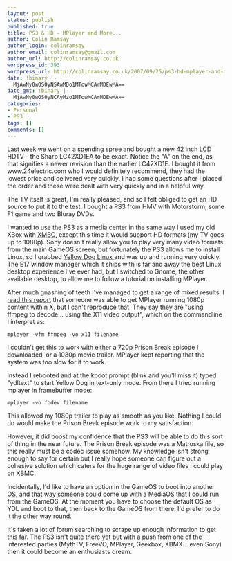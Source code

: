 ```yaml
---
layout: post
status: publish
published: true
title: PS3 & HD - MPlayer and More...
author: Colin Ramsay
author_login: colinramsay
author_email: colinramsay@gmail.com
author_url: http://colinramsay.co.uk
wordpress_id: 393
wordpress_url: http://colinramsay.co.uk/2007/09/25/ps3-hd-mplayer-and-more/
date: !binary |-
  MjAwNy0wOS0yNSAwMDo1MTowMCArMDEwMA==
date_gmt: !binary |-
  MjAwNy0wOS0yNCAyMzo1MTowMCArMDEwMA==
categories:
- Personal
- PS3
tags: []
comments: []
---
```

<p>Last week we went on a spending spree and bought a new 42 inch LCD HDTV - the Sharp LC42XD1EA to be exact. Notice the "A" on the end, as that signifies a newer revision than the earlier LC42XD1E. I bought it from www.24electric.com who I would definitely recommend, they had the lowest price and delivered very quickly. I had some questions after I placed the order and these were dealt with very quickly and in a helpful way.</p>
<p>The TV itself is great, I'm really pleased, and so I felt obliged to get an HD source to put it to the test. I bought a PS3 from HMV with Motorstorm, some F1 game and two Bluray DVDs.</p>
<p>I wanted to use the PS3 as a media center in the same way I used my old XBox with <a href="http://www.xboxmediacenter.com/">XMBC</a>, except this time it would support HD formats (my TV goes up to 1080p). Sony doesn't really allow you to play very many video formats from the main GameOS screen, but fortunately the PS3 allows me to install Linux, so I grabbed <a href="http://www.terrasoftsolutions.com/products/ydl/">Yellow Dog Linux </a>and was up and running very quickly. The E17 window manager which it ships with is far and away the best Linux desktop experience I've ever had, but I switched to Gnome, the other available desktop, to allow me to follow a tutorial on installing MPlayer.</p>
<p>After much gnashing of teeth I've managed to get a range of mixed results. I <a href="http://www.gossamer-threads.com/lists/mythtv/users/258573">read this report</a> that someone was able to get MPlayer running 1080p content within X, but I can't reproduce that. They say they are "using ffmpeg to decode... using the X11 video output", which on the commandline I interpret as:</p>
<pre><code>mplayer -vfm ffmpeg -vo x11 filename</code></pre>
<p>I couldn't get this to work with either a 720p Prison Break episode I downloaded, or a 1080p movie trailer. MPlayer kept reporting that the system was too slow for it to work.</p>
<p>Instead I rebooted and at the kboot prompt (blink and you'll miss it) typed "ydltext" to start Yellow Dog in text-only mode. From there I tried running mplayer in framebuffer mode:</p>
<pre><code>mplayer -vo fbdev filename</code></pre>
<p>This allowed my 1080p trailer to play as smooth as you like. Nothing I could do would make the Prison Break episode work to my satisfaction.</p>
<p>However, it did boost my confidence that the PS3 will be able to do this sort of thing in the near future. The Prison Break episode was a Matroska file, so this really must be a codec issue somehow. My knowledge isn't strong enough to say for certain but I really hope someone can figure out a cohesive solution which caters for the huge range of video files I could play on XBMC.</p>
<p>Incidentally, I'd like to have an option in the GameOS to boot into another OS, and that way someone could come up with a MediaOS that I could run from the GameOS. At the moment you have to choose the default OS as YDL and boot to that, then back to the GameOS from there. I'd prefer to do it the other way round.</p>
<p>It's taken a lot of forum searching to scrape up enough information to get this far. The PS3 isn't quite there yet but with a push from one of the interested parties (MythTV, FreeVO, MPlayer, Geexbox, XBMX... even Sony) then it could become an enthusiasts dream.</p>
